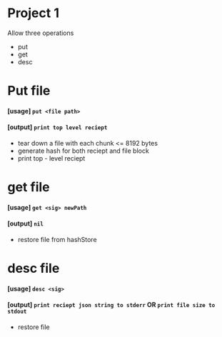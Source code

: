 # Project 1


Allow three operations

  - put
  - get
  - desc

# Put file
 #### [usage] ```put <file path>```
 #### [output] ```print top level reciept```
  - tear down a file with each chunk <= 8192 bytes
  - generate hash for both reciept and file block
  - print top - level reciept

# get file
 #### [usage] ```get <sig> newPath```
 #### [output] ```nil```
 - restore file from hashStore
 
# desc file
 #### [usage] ```desc <sig> ```
 #### [output] ```print reciept json string to stderr``` OR   ```print file size to stdout```



 - restore file
